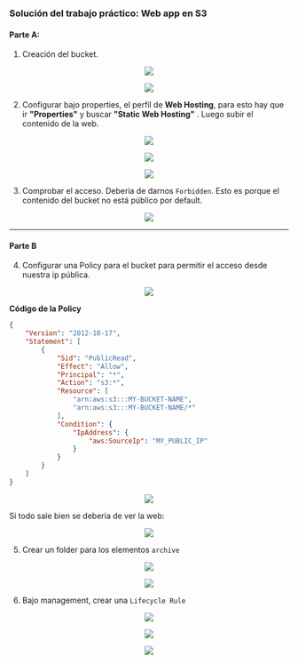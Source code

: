 ### Solución del trabajo práctico: Web app en S3

#### Parte A:

1. Creación del bucket.

<p align = "center">
<img src = "./Extras/Imagenes/labStorage/st01.png">
</p>

<p align = "center">
<img src = "./Extras/Imagenes/labStorage/st02.png">
</p>

2. Configurar bajo properties, el perfíl de **Web Hosting**, para esto hay que ir  **"Properties"** y buscar **"Static Web Hosting"** . Luego subir el contenido de la web.


<p align = "center">
<img src = "./Extras/Imagenes/labStorage/st03.png">
</p>

<p align = "center">
<img src = "./Extras/Imagenes/labStorage/st04.png">
</p>

<p align = "center">
<img src = "./Extras/Imagenes/labStorage/st05.png">
</p>

3. Comprobar el acceso. Deberia de darnos `Forbidden`. Esto es porque el contenido del bucket no está público por default.

<p align = "center">
<img src = "./Extras/Imagenes/labStorage/st06.png">
</p>

---
#### Parte B

4. Configurar una Policy para el bucket para permitir el acceso desde nuestra ip pública.
   
<p align = "center">
<img src = "./Extras/Imagenes/labStorage/st07.png">
</p>

**Código de la Policy**
```json
{
    "Version": "2012-10-17",
    "Statement": [
        {
            "Sid": "PublicRead",
            "Effect": "Allow",
            "Principal": "*",
            "Action": "s3:*",
            "Resource": [
                "arn:aws:s3:::MY-BUCKET-NAME", 
                "arn:aws:s3:::MY-BUCKET-NAME/*"
            ],
            "Condition": {
                "IpAddress": {
                    "aws:SourceIp": "MY_PUBLIC_IP"
                }
            }
        }
    ]
}
```

<p align = "center">
<img src = "./Extras/Imagenes/labStorage/st08.png">
</p>

Si todo sale bien se deberia de ver la web:

<p align = "center">
<img src = "./Extras/Imagenes/labStorage/st09.png">
</p>

5. Crear un folder para los elementos `archive`
   
<p align = "center">
<img src = "./Extras/Imagenes/labStorage/st10.png">
</p>

<p align = "center">
<img src = "./Extras/Imagenes/labStorage/st11.png">
</p>

6. Bajo management, crear una `Lifecycle Rule`


<p align = "center">
<img src = "./Extras/Imagenes/labStorage/st12.png">
</p>

<p align = "center">
<img src = "./Extras/Imagenes/labStorage/st13.png">
</p>

<p align = "center">
<img src = "./Extras/Imagenes/labStorage/st14.png">
</p>

